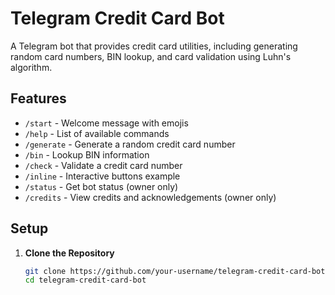 # Telegram Credit Card Bot

A Telegram bot that provides credit card utilities, including generating random card numbers, BIN lookup, and card validation using Luhn's algorithm.

## Features

- `/start` - Welcome message with emojis
- `/help` - List of available commands
- `/generate` - Generate a random credit card number
- `/bin` - Lookup BIN information
- `/check` - Validate a credit card number
- `/inline` - Interactive buttons example
- `/status` - Get bot status (owner only)
- `/credits` - View credits and acknowledgements (owner only)

## Setup

1. **Clone the Repository**

   ```bash
   git clone https://github.com/your-username/telegram-credit-card-bot.git
   cd telegram-credit-card-bot
